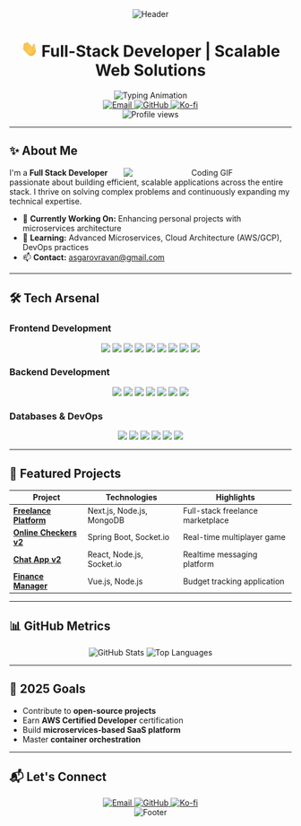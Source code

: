 <div align="center">
  <img src="https://capsule-render.vercel.app/api?type=waving&color=gradient&height=200&section=header&text=Ravan%20Asgarov&fontSize=50&fontAlignY=40&animation=fadeIn" alt="Header" />
  
  <h1> 
    <img src="https://raw.githubusercontent.com/ABSphreak/ABSphreak/master/gifs/Hi.gif" width="30px"> 
    Full-Stack Developer | Scalable Web Solutions
  </h1>
  
  <div align="center">
    <img src="https://readme-typing-svg.demolab.com?font=Fira+Code&weight=600&size=24&duration=3000&pause=1000&color=7E3AF2&center=true&vCenter=true&width=600&lines=Building+Scalable+Web+Apps;Passionate+About+Clean+Code;Full-Stack+Specialist;Microservices+Enthusiast" alt="Typing Animation" />
  </div>
  
  <div>
    <a href="mailto:asgarovravan@gmail.com">
      <img src="https://img.shields.io/badge/Email-D14836?style=for-the-badge&logo=gmail&logoColor=white" alt="Email">
    </a>
    <a href="https://github.com/21Ravan12">
      <img src="https://img.shields.io/badge/GitHub-181717?style=for-the-badge&logo=github&logoColor=white" alt="GitHub">
    </a>
    <a href="https://ko-fi.com/rvn284894">
      <img src="https://img.shields.io/badge/Ko--fi-FF5E5B?style=for-the-badge&logo=ko-fi&logoColor=white" alt="Ko-fi">
    </a>

  </div>
  
  <img src="https://komarev.com/ghpvc/?username=21Ravan12&label=Profile+Views&color=7E3AF2&style=flat" alt="Profile views" />
</div>

---

## **✨ About Me**
<div align="center">
  <img src="https://github.com/21Ravan12/21Ravan12/blob/main/assets/coding.gif?raw=true" width="300" align="right" alt="Coding GIF">
</div>

I'm a **Full Stack Developer** passionate about building efficient, scalable applications across the entire stack. I thrive on solving complex problems and continuously expanding my technical expertise.

- 🔭 **Currently Working On:** Enhancing personal projects with microservices architecture
- 🌱 **Learning:** Advanced Microservices, Cloud Architecture (AWS/GCP), DevOps practices
- 📫 **Contact:** [asgarovravan@gmail.com](mailto:asgarovravan@gmail.com)

---

## **🛠️ Tech Arsenal**

### **Frontend Development**
<div align="center">
  <img src="https://img.shields.io/badge/HTML5-E34F26?style=for-the-badge&logo=html5&logoColor=white">
  <img src="https://img.shields.io/badge/CSS3-1572B6?style=for-the-badge&logo=css3&logoColor=white">
  <img src="https://img.shields.io/badge/JavaScript-F7DF1E?style=for-the-badge&logo=javascript&logoColor=black">
  <img src="https://img.shields.io/badge/TypeScript-3178C6?style=for-the-badge&logo=typescript&logoColor=white">
  <img src="https://img.shields.io/badge/React-61DAFB?style=for-the-badge&logo=react&logoColor=black">
  <img src="https://img.shields.io/badge/Next.js-000000?style=for-the-badge&logo=next.js&logoColor=white">
  <img src="https://img.shields.io/badge/Vue.js-4FC08D?style=for-the-badge&logo=vue.js&logoColor=white">
  <img src="https://img.shields.io/badge/Tailwind_CSS-06B6D4?style=for-the-badge&logo=tailwind-css&logoColor=white">
  <img src="https://img.shields.io/badge/Redux-764ABC?style=for-the-badge&logo=redux&logoColor=white">
</div>

### **Backend Development**
<div align="center">
  <img src="https://img.shields.io/badge/Node.js-339933?style=for-the-badge&logo=node.js&logoColor=white">
  <img src="https://img.shields.io/badge/Express.js-000000?style=for-the-badge&logo=express&logoColor=white">
  <img src="https://img.shields.io/badge/Spring_Boot-6DB33F?style=for-the-badge&logo=spring-boot&logoColor=white">
  <img src="https://img.shields.io/badge/Flask-000000?style=for-the-badge&logo=flask&logoColor=white">
  <img src="https://img.shields.io/badge/Django-092E20?style=for-the-badge&logo=django&logoColor=white">
  <img src="https://img.shields.io/badge/Java-007396?style=for-the-badge&logo=java&logoColor=white">
  <img src="https://img.shields.io/badge/Socket.io-010101?style=for-the-badge&logo=socket.io&logoColor=white">
</div>

### **Databases & DevOps**
<div align="center">
  <img src="https://img.shields.io/badge/MongoDB-47A248?style=for-the-badge&logo=mongodb&logoColor=white">
  <img src="https://img.shields.io/badge/PostgreSQL-4169E1?style=for-the-badge&logo=postgresql&logoColor=white">
  <img src="https://img.shields.io/badge/MySQL-4479A1?style=for-the-badge&logo=mysql&logoColor=white">
  <img src="https://img.shields.io/badge/SQLite-003B57?style=for-the-badge&logo=sqlite&logoColor=white">
  <img src="https://img.shields.io/badge/Docker-2496ED?style=for-the-badge&logo=docker&logoColor=white">
  <img src="https://img.shields.io/badge/Git-F05032?style=for-the-badge&logo=git&logoColor=white">
</div>

---

## **🚀 Featured Projects**

<div align="center">
  
| Project | Technologies | Highlights |
|---------|--------------|------------|
| **[Freelance Platform](https://github.com/21Ravan12/Freelance-platform-v1)** | Next.js, Node.js, MongoDB | Full-stack freelance marketplace |
| **[Online Checkers v2](https://github.com/21Ravan12/Online-checkers-v2)** | Spring Boot, Socket.io | Real-time multiplayer game |
| **[Chat App v2](https://github.com/21Ravan12/Chat-app-v2)** | React, Node.js, Socket.io | Realtime messaging platform |
| **[Finance Manager](https://github.com/21Ravan12/Finance_manager-v1)** | Vue.js, Node.js | Budget tracking application |

</div>

---

## **📊 GitHub Metrics**
<div align="center">
  <img height="180em" src="https://github-readme-stats.vercel.app/api?username=21Ravan12&show_icons=true&theme=radical&hide_border=true&count_private=true&include_all_commits=true" alt="GitHub Stats" />
  <img height="180em" src="https://github-readme-stats.vercel.app/api/top-langs/?username=21Ravan12&layout=compact&theme=radical&hide_border=true&langs_count=8" alt="Top Languages" />
</div>

---

## **🎯 2025 Goals**
- Contribute to **open-source projects**
- Earn **AWS Certified Developer** certification
- Build **microservices-based SaaS platform**
- Master **container orchestration**

---

## **📬 Let's Connect**
<div align="center">
  <a href="mailto:asgarovravan@gmail.com">
    <img src="https://img.shields.io/badge/Email-D14836?style=for-the-badge&logo=gmail&logoColor=white" alt="Email">
  </a>
  <a href="https://github.com/21Ravan12">
    <img src="https://img.shields.io/badge/GitHub-181717?style=for-the-badge&logo=github&logoColor=white" alt="GitHub">
  </a>
  <a href="https://ko-fi.com/rvn284894">
    <img src="https://img.shields.io/badge/Ko--fi-FF5E5B?style=for-the-badge&logo=ko-fi&logoColor=white" alt="Ko-fi">
  </a>
</div>

<div align="center">
  <img src="https://capsule-render.vercel.app/api?type=waving&color=gradient&height=120&section=footer&fontSize=40" alt="Footer" />
</div>
